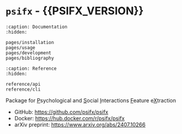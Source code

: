 # `psifx` - {{PSIFX_VERSION}}

```{toctree}
:caption: Documentation
:hidden:

pages/installation
pages/usage
pages/development
pages/bibliography
```

```{toctree}
:caption: Reference
:hidden:

reference/api
reference/cli
```

Package for <u>P</u>sychological and <u>S</u>ocial <u>I</u>nteractions <u>F</u>eature e<u>X</u>traction

- GitHub: https://github.com/psifx/psifx
- Docker: https://hub.docker.com/r/psifx/psifx
- arXiv preprint: https://www.arxiv.org/abs/2407.10266

